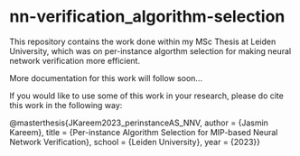 # nn-verification_algorithm-selection
This repository contains the work done within my MSc Thesis at Leiden University, which was on per-instance algorthm selection for making neural network verification more efficient.


More documentation for this work will follow soon...


If you would like to use some of this work in your research, please do cite this work in the following way:



@masterthesis{JKareem2023_perinstanceAS_NNV,
    author = {Jasmin Kareem},
    title = {Per-instance Algorithm Selection for MIP-based Neural Network Verification},
    school = {Leiden University},
    year = {2023}}
